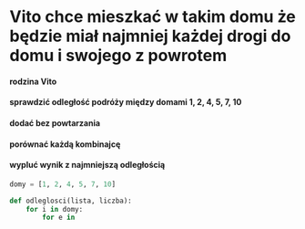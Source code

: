 # Vito chce mieszkać w takim domu że będzie miał najmniej każdej drogi do domu i swojego z powrotem
#### rodzina Vito
#### sprawdzić odległość podróży między domami 1, 2, 4, 5, 7, 10
#### dodać bez powtarzania
#### porównać każdą kombinajcę
#### wypluć wynik z najmniejszą odległością

```python
domy = [1, 2, 4, 5, 7, 10]

def odleglosci(lista, liczba):
    for i in domy:
        for e in
```
